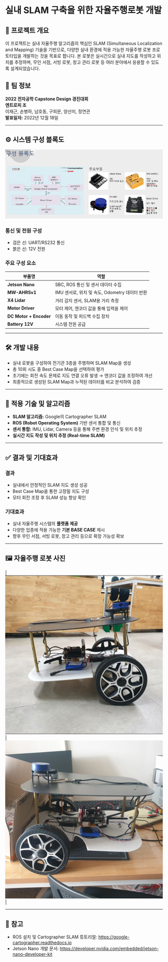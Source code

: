 # 실내 SLAM 구축을 위한 자율주행로봇 개발

## 📌 프로젝트 개요

이 프로젝트는 실내 자율주행 알고리즘의 핵심인 SLAM (Simultaneous Localization and Mapping) 기술을 기반으로, 다양한 실내 환경에 적용 가능한 자율주행 로봇 프로토타입을 개발하는 것을 목표로 합니다. 본 로봇은 실시간으로 실내 지도를 작성하고 위치를 추정하며, 무인 서점, 서빙 로봇, 창고 관리 로봇 등 여러 분야에서 응용할 수 있도록 설계되었습니다.

## 👥 팀 정보

**2022 전자공학 Capstone Design 경진대회**  
**엔트로피 조**  
이재근, 손병하, 남호동, 구희문, 양선미, 정연관  
**발표일자:** 2022년 12월 18일

---

## ⚙️ 시스템 구성 블록도

![구성 블록도](ERD.PNG)

### 통신 및 전원 구성
- 검은 선: UART/RS232 통신
- 붉은 선: 12V 전원

### 주요 구성 요소
| 부품명          | 역할 |
|----------------|------|
| **Jetson Nano**    | SBC, ROS 통신 및 센서 데이터 수집 |
| **MW-AHRSv1**       | IMU 센서로, 위치 및 속도, Odometry 데이터 반환 |
| **X4 Lidar**        | 거리 감지 센서, SLAM용 거리 측정 |
| **Motor Driver**    | 모터 제어, 엔코더 값을 통해 입력을 제어 |
| **DC Motor + Encoder** | 이동 동작 및 피드백 수집 장치 |
| **Battery 12V**     | 시스템 전원 공급 |

---

## 🛠 개발 내용

- 실내 로봇을 구성하여 전기관 3층을 주행하며 SLAM Map을 생성
- 총 10회 시도 중 Best Case Map을 선택하여 평가
- 초기에는 회전 속도 문제로 지도 연결 오류 발생 → 엔코더 값을 조정하여 개선
- 최종적으로 생성된 SLAM Map과 누적된 데이터를 비교 분석하여 검증

---

## 🧠 적용 기술 및 알고리즘

- **SLAM 알고리즘:** Google의 Cartographer SLAM
- **ROS (Robot Operating System)** 기반 센서 통합 및 통신
- **센서 통합:** IMU, Lidar, Camera 등을 통해 주변 환경 인식 및 위치 추정
- **실시간 지도 작성 및 위치 추정 (Real-time SLAM)**

---

## ✅ 결과 및 기대효과

### 결과
- 실내에서 안정적인 SLAM 지도 생성 성공
- Best Case Map을 통한 고정밀 지도 구성
- 모터 회전 조정 후 SLAM 성능 향상 확인

### 기대효과
- 실내 자율주행 시스템의 **플랫폼 제공**
- 다양한 업종에 적용 가능한 **기본 BASE CASE** 제시
- 향후 무인 서점, 서빙 로봇, 창고 관리 등으로 확장 가능성 확보

---

## 🖼 자율주행 로봇 사진

| ![robot1](robot_01.jpg) | ![robot2](robot_02.jpg) |

---

## 📎 참고

- ROS 설치 및 Cartographer SLAM 튜토리얼: https://google-cartographer.readthedocs.io
- Jetson Nano 개발 문서: https://developer.nvidia.com/embedded/jetson-nano-developer-kit
